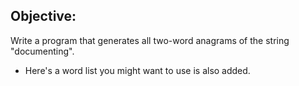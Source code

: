 ## Objective:
Write a program that generates all two-word anagrams of the string "documenting".
* Here's a word list you might want to use is also added.
